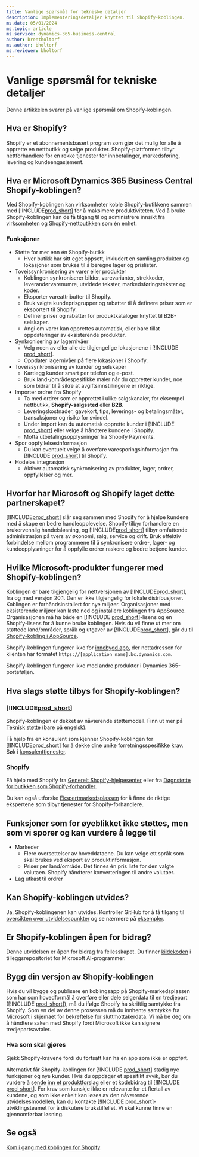 ```yaml
---
title: Vanlige spørsmål for tekniske detaljer
description: Implementeringsdetaljer knyttet til Shopify-koblingen.
ms.date: 05/01/2024
ms.topic: article
ms.service: dynamics-365-business-central
author: brentholtorf
ms.author: bholtorf
ms.reviewer: bholtorf
---
```


# <a name="faq-for-technical-details"></a>Vanlige spørsmål for tekniske detaljer

Denne artikkelen svarer på vanlige spørsmål om Shopify-koblingen.

## <a name="what-is-shopify"></a>Hva er Shopify?

Shopify er et abonnementsbasert program som gjør det mulig for alle å opprette en nettbutikk og selge produkter. Shopify-plattformen tilbyr nettforhandlere for en rekke tjenester for innbetalinger, markedsføring, levering og kundeengasjement.

## <a name="what-is-the-microsoft-dynamics-365-business-central-shopify-connector"></a>Hva er Microsoft Dynamics 365 Business Central Shopify-koblingen?

Med Shopify-koblingen kan virksomheter koble Shopify-butikkene sammen med [!INCLUDE[prod_short](../includes/prod_short.md)] for å maksimere produktiviteten. Ved å bruke Shopify-koblingen kan de få tilgang til og administrere innsikt fra virksomheten og Shopify-nettbutikken som én enhet.

### <a name="capabilities"></a>Funksjoner

- Støtte for mer enn én Shopify-butikk
  - Hver butikk har sitt eget oppsett, inkludert en samling produkter og lokasjoner som brukes til å beregne lager og prislister.  
- Toveissynkronisering av varer eller produkter
  - Koblingen synkroniserer bilder, varevarianter, strekkoder, leverandørvarenumre, utvidede tekster, markedsføringstekster og koder.  
  - Eksporter vareattributter til Shopify.  
  - Bruk valgte kundeprisgrupper og rabatter til å definere priser som er eksportert til Shopify.
  - Definer priser og rabatter for produktkataloger knyttet til B2B-selskaper.
  - Angi om varer kan opprettes automatisk, eller bare tillat oppdateringer av eksisterende produkter.
- Synkronisering av lagernivåer
  - Velg noen av eller alle de tilgjengelige lokasjonene i [!INCLUDE [prod_short](../includes/prod_short.md)].  
  - Oppdater lagernivåer på flere lokasjoner i Shopify.  
- Toveissynkronisering av kunder og selskaper
  - Kartlegg kunder smart per telefon og e-post.  
  - Bruk land-/områdespesifikke maler når du oppretter kunder, noe som bidrar til å sikre at avgiftsinnstillingene er riktige.  
- Importer ordrer fra Shopify
  - Ta med ordrer som er opprettet i ulike salgskanaler, for eksempel nettbutikk, **Shopify-salgssted** eller **B2B**.
  - Leveringskostnader, gavekort, tips, leverings- og betalingsmåter, transaksjoner og risiko for svindel.  
  - Under import kan du automatisk opprette kunder i [!INCLUDE [prod_short](../includes/prod_short.md)] eller velge å håndtere kundene i Shopify.  
  - Motta utbetalingsopplysninger fra Shopify Payments.
- Spor oppfyllelsesinformasjon
  - Du kan eventuelt velge å overføre varesporingsinformasjon fra [!INCLUDE [prod_short](../includes/prod_short.md)] til Shopify.
- Hodeløs integrasjon
  - Aktiver automatisk synkronisering av produkter, lager, ordrer, oppfyllelser og mer.

## <a name="why-did-microsoft-and-shopify-form-this-partnership"></a>Hvorfor har Microsoft og Shopify laget dette partnerskapet?

[!INCLUDE[prod_short](../includes/prod_long.md)] slår seg sammen med Shopify for å hjelpe kundene med å skape en bedre handleopplevelse. Shopify tilbyr forhandlere en brukervennlig handelsløsning, og [!INCLUDE[prod_short](../includes/prod_short.md)] tilbyr omfattende administrasjon på tvers av økonomi, salg, service og drift. Bruk effektiv forbindelse mellom programmene til å synkronisere ordre-, lager- og kundeopplysninger for å oppfylle ordrer raskere og bedre betjene kunder.

## <a name="which-microsoft-products-work-with-the-shopify-connector"></a>Hvilke Microsoft-produkter fungerer med Shopify-koblingen?

Koblingen er bare tilgjengelig for nettversjonen av [!INCLUDE[prod_short](../includes/prod_short.md)], fra og med versjon 20.1. Den er ikke tilgjengelig for lokale distribusjoner. Koblingen er forhåndsinstallert for nye miljøer. Organisasjoner med eksisterende miljøer kan laste ned og installere koblingen fra AppSource. Organisasjonen må ha både en [!INCLUDE [prod_short](../includes/prod_short.md)]-lisens og en Shopify-lisens for å kunne bruke koblingen. Hvis du vil finne ut mer om støttede land/områder, språk og utgaver av [!INCLUDE[prod_short](../includes/prod_short.md)], går du til [Shopify-kobling i AppSource](https://go.microsoft.com/fwlink/?linkid=2196238).

Shopify-koblingen fungerer ikke for [innebygd app](/dynamics365/business-central/dev-itpro/deployment/embed-app-overview), der nettadressen for klienten har formatet `https://[application name].bc.dynamics.com`.

Shopify-koblingen fungerer ikke med andre produkter i Dynamics 365-porteføljen.

## <a name="what-support-is-offered-for-the-shopify-connector"></a>Hva slags støtte tilbys for Shopify-koblingen?

### [!INCLUDE[prod_short](../includes/prod_short.md)]

Shopify-koblingen er dekket av nåværende støttemodell. Finn ut mer på [Teknisk støtte](/dynamics365/business-central/dev-itpro/administration//manage-technical-support) (bare på engelsk).

Få hjelp fra en konsulent som kjenner Shopify-koblingen for [!INCLUDE[prod_short](../includes/prod_short.md)] for å dekke dine unike forretningsspesifikke krav. Søk i [konsulenttjenester](https://aka.ms/BCShopifyConsultant).

### <a name="shopify"></a>Shopify

Få hjelp med Shopify fra [Generelt Shopify-hjelpesenter](https://help.shopify.com/) eller fra [Døgnstøtte for butikken som Shopify-forhandler](https://help.shopify.com/questions#/).

Du kan også utforske [Ekspertmarkedsplassen](https://experts.shopify.com/) for å finne de riktige ekspertene som tilbyr tjenester for Shopify-forhandlere.

## <a name="currently-unsupported-features-however-were-tracking-them-and-may-consider-adding-them"></a>Funksjoner som for øyeblikket ikke støttes, men som vi sporer og kan vurdere å legge til

- Markeder
  - Flere oversettelser av hoveddataene. Du kan velge ett språk som skal brukes ved eksport av produktinformasjon.
  - Priser per land/område. Det finnes én pris liste for den valgte valutaen. Shopify håndterer konverteringen til andre valutaer.
- Lag utkast til ordrer

## <a name="is-the-shopify-connector-extensible"></a>Kan Shopify-koblingen utvides?

Ja, Shopify-koblingenen kan utvides. Kontroller GitHub for å få tilgang til [oversikten over utvidelsespunkter](https://github.com/microsoft/ALAppExtensions/tree/main/Apps/W1/Shopify) og se nærmere på [eksempler](/dynamics365/business-central/dev-itpro/developer/devenv-extending-shopify).

## <a name="is-the-shopify-connector-open-for-contribution"></a>Er Shopify-koblingen åpen for bidrag?

Denne utvidelsen er åpen for bidrag fra fellesskapet. Du finner [kildekoden](https://github.com/microsoft/ALAppExtensions/tree/main/Apps/W1/Shopify) i tilleggsrepositoriet for Microsoft Al-programmer.

## <a name="building-your-version-of-the-shopify-connector"></a>Bygg din versjon av Shopify-koblingen

Hvis du vil bygge og publisere en koblingsapp på Shopify-markedsplassen som har som hovedformål å overføre eller dele selgerdata til en tredjepart ([!INCLUDE [prod_short](../includes/prod_short.md)]), må du ifølge Shopify ha skriftlig samtykke fra Shopify. Som en del av denne prosessen må du innhente samtykke fra Microsoft i skjemaet for bekreftelse for sluttmottakerdata. Vi må be deg om å håndtere saken med Shopify fordi Microsoft ikke kan signere tredjepartsavtaler.

### <a name="what-to-do"></a>Hva som skal gjøres

Sjekk Shopify-kravene fordi du fortsatt kan ha en app som ikke er oppført.

Alternativt får Shopify-koblingen for [!INCLUDE [prod_short](../includes/prod_short.md)] stadig nye funksjoner og nye kunder. Hvis du oppdager et spesifikt avvik, bør du vurdere å [sende inn et produktforslag](https://aka.ms/bcideas) eller et kodebidrag til [!INCLUDE [prod_short](../includes/prod_short.md)]. For krav som kanskje ikke er relevante for et flertall av kundene, og som ikke enkelt kan løses av den nåværende utvidelsesmodellen, kan du kontakte [!INCLUDE [prod_short](../includes/prod_short.md)]-utviklingsteamet for å diskutere brukstilfellet. Vi skal kunne finne en gjennomførbar løsning.

## <a name="see-also"></a>Se også

[Kom i gang med koblingen for Shopify](get-started.md)  
